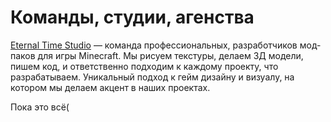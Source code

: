 # Команды, студии, агенства

[Eternal Time Studio](https://t.me/eternal_time_studio) — команда профессиональных, разработчиков мод-паков для игры Minecraft. Мы рисуем текстуры, делаем 3Д модели, пишем код, и ответственно подходим к каждому проекту, что разрабатываем. Уникальный подход к гейм дизайну и визуалу, на котором мы делаем акцент в наших проектах.

Пока это всё(
